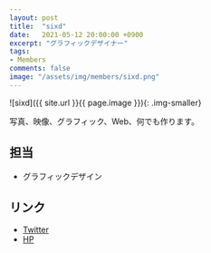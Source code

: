 ```yaml
---
layout: post
title:  "sixd"
date:   2021-05-12 20:00:00 +0900
excerpt: "グラフィックデザイナー"
tags:
- Members
comments: false
image: "/assets/img/members/sixd.png"
---
```


![sixd]({{ site.url }}{{ page.image }}){: .img-smaller}

写真、映像、グラフィック、Web、何でも作ります。

## 担当

- グラフィックデザイン

## リンク

- [Twitter](https://twitter.com/_sixd)
- [HP](https://sixd.studio/)
